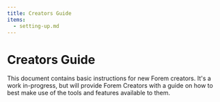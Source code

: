 ```yaml
---
title: Creators Guide
items:
  - setting-up.md
---
```


# Creators Guide

This document contains basic instructions for new Forem creators. It's a work in-progress, but will provide Forem Creators with a guide on how to best make use of the tools and features available to them.
